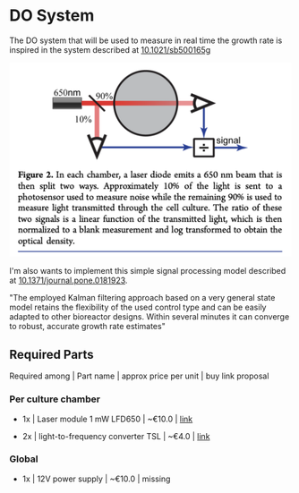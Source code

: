 # DO System

The DO system that will be used to measure in real time the growth rate is inspired in the system described at [10.1021/sb500165g](10.1021/sb500165g)

![image info](../images/DO_System_scheme.png "DO System")

I'm also wants to implement this simple signal processing model described at [10.1371/journal.pone.0181923](10.1371/journal.pone.0181923).

"The employed Kalman filtering approach based on a very general state model retains the flexibility of the used control type and can be easily adapted to other bioreactor designs. Within several minutes it can converge to robust, accurate growth rate estimates"

## Required Parts

Required among | Part name | approx price per unit | buy link proposal

### Per culture chamber

- 1x | Laser module 1 mW LFD650 | ~€10.0 | [link](https://www.conrad.com/p/laserfuchs-laser-module-dot-red-1-mw-lfd650-1-12-9-x-20-1695487)

- 2x | light-to-frequency converter TSL | ~€4.0 | [link](https://www.conrad.com/p/tsl-235-r-light-to-frequency-converter-tsl-235-r-case-type-tht-10-5-v-178993)

### Global

- 1x | 12V power supply | ~€10.0 | missing

